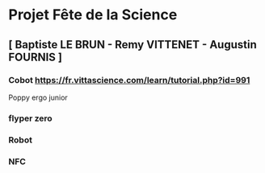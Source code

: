 # Projet Fête de la Science 

## [ Baptiste LE BRUN - Remy VITTENET - Augustin FOURNIS ]


### Cobot  https://fr.vittascience.com/learn/tutorial.php?id=991 <br>
Poppy ergo junior
### flyper zero
### Robot 
### NFC
